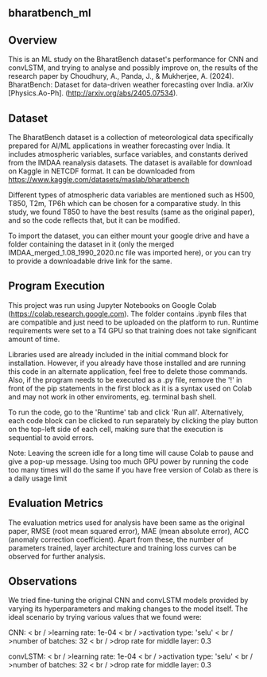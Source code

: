 ## bharatbench_ml

## Overview
 
This is an ML study on the BharatBench dataset's performance for CNN and convLSTM, and trying to analyse and possibly improve on, the results of the research paper by Choudhury, A., Panda, J., &amp; Mukherjee, A. (2024). BharatBench: Dataset for data-driven weather forecasting over India. arXiv [Physics.Ao-Ph]. (http://arxiv.org/abs/2405.07534). 

## Dataset
The BharatBench dataset is a collection of meteorological data specifically prepared for AI/ML applications in weather forecasting over India. It includes atmospheric variables, surface variables, and constants derived from the IMDAA reanalysis datasets. The dataset is available for download on Kaggle in NETCDF format. It can be downloaded from https://www.kaggle.com/datasets/maslab/bharatbench

Different types of atmospheric data variables are mentioned such as H500, T850, T2m, TP6h which can be chosen for a comparative study. In this study, we found T850 to have the best results (same as the original paper), and so the code reflects that, but it can be modified.

To import the dataset, you can either mount your google drive and have a folder containing the dataset in it (only the merged IMDAA_merged_1.08_1990_2020.nc file was imported here), or you can try to provide a downloadable drive link for the same. 

## Program Execution

This project was run using Jupyter Notebooks on Google Colab (https://colab.research.google.com). The folder contains .ipynb files that are compatible and just need to be uploaded on the platform to run. Runtime requirements were set to a T4 GPU so that training does not take significant amount of time.

Libraries used are already included in the initial command block for installation. However, if you already have those installed and are running this code in an alternate application, feel free to delete those commands. Also, if the program needs to be executed as a .py file, remove the '!' in front of the pip statements in the first block as it is a syntax used on Colab and may not work in other enviroments, eg. terminal bash shell.

To run the code, go to the 'Runtime' tab and click 'Run all'. Alternatively, each code block can be clicked to run separately by clicking the play button on the top-left side of each cell, making sure that the execution is sequential to avoid errors.

Note: Leaving the screen idle for a long time will cause Colab to pause and give a pop-up message. Using too much GPU power by running the code too many times will do the same if you have free version of Colab as there is a daily usage limit

## Evaluation Metrics

The evaluation metrics used for analysis have been same as the original paper, RMSE (root mean squared error), MAE (mean absolute error), ACC (anomaly correction coefficient). Apart from these, the number of parameters trained, layer architecture and training loss curves can be observed for further analysis.

## Observations

We tried fine-tuning the original CNN and convLSTM models provided by varying its hyperparameters and making changes to the model itself. The ideal scenario by trying various values that we found were:

CNN:
< br / >learning rate: 1e-04
< br / >activation type: 'selu'
< br / >number of batches: 32
< br / >drop rate for middle layer: 0.3

convLSTM:
< br / >learning rate: 1e-04
< br / >activation type: 'selu'
< br / >number of batches: 32
< br / >drop rate for middle layer: 0.3
